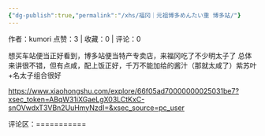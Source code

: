 ```yaml
---
{"dg-publish":true,"permalink":"/xhs/福冈｜元祖博多めんたい重 博多站/"}
---
```


作者：kumori
点赞：3   |   收藏：0   |   评论：0

想买车站便当正好看到，博多站便当特产专卖店，来福冈吃了不少明太子了
总体来讲很不错，但有点咸，配上饭正好，千万不能加给的酱汁（那就太咸了）紫苏叶+名太子组合很好

https://www.xiaohongshu.com/explore/66f05ad70000000025031be7?xsec_token=ABqW31iXGaeLgX03LCtKxC-snOVwdxT3VBn2UuHmyNzdI=&xsec_source=pc_user

评论区：===========

